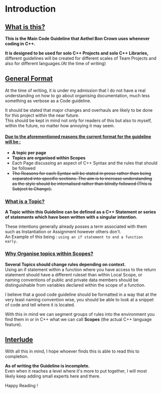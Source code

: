 # Introduction

## <u>What is this?</u>

**This is the Main Code Guideline that Aethel Bon Crown uses whenever coding in C++.**

**It is designed to be used for solo C++ Projects and solo C++ Libraries,** different guidelines will be created for different scales of Team Projects and also for different languages.(At the time of writing)  

## <u>General Format</u>

At the time of writing, it is under my admission that I do not have a real understanding on how to go about organising documentation, much less something as verbose as a Code guideline.

It should be stated that major changes and overhauls are likely to be done for this project within the near future.  
This should be kept in mind not only for readers of this but also to myself, within the future, no matter how annoying it may seem.

#### <u>Due to the aforementioned reasons the current format for the guideline will be :</u>

- **A topic per page**
- **Topics are organised within Scopes**
- Each Page discussing an aspect of C++ Syntax and the rules that should be followed 
- ~~The Reasons for each Syntax will be stated in prose rather than being separated into specific sections.  The aim is to increase understanding as the style should be internalised rather than blindly followed (This is Subject to Change).~~

### <u>What is a Topic?</u>

**A Topic within this Guideline can be defined as a C++ Statement or series of statements which have been written with a singular intention.**

These intentions generally already posses a term associated with them such as Instantiation or Assignment however others don't.   
An Example of this being : `using an if statement to end a function early.`

### <u>Why Organise topics within Scopes?</u>

**Several Topics should change rules depending on context.**  
Using an if statement within a function where you have access to the return statement should have a different ruleset than within Local Scope, or naming conventions of public and private data members should be distinguishable from variables declared within the scope of a function.

I believe that a good code guideline should be formatted in a way that at the very least naming convention wise, you should be able to look at a snippet of code and tell where it is located.

With this in mind we can segment groups of rules into the environment you find them in or in C++ what we can call **Scopes** (the actual C++ language feature).

## <u>Interlude</u>

With all this in mind, I hope whoever finds this is able to read this to completion.  

**As of writing the Guideline is incomplete.**  
Even when it reaches a level where it's more to put together, I will most likely keep adding small experts here and there.

Happy Reading !







